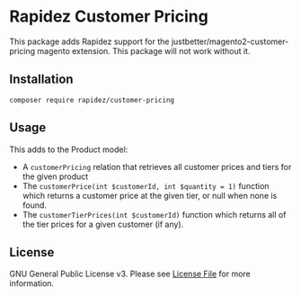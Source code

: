 # Rapidez Customer Pricing

This package adds Rapidez support for the justbetter/magento2-customer-pricing magento extension. This package will not work without it.

## Installation

```
composer require rapidez/customer-pricing
```

## Usage

This adds to the Product model:
- A `customerPricing` relation that retrieves all customer prices and tiers for the given product
- The `customerPrice(int $customerId, int $quantity = 1)` function which returns a customer price at the given tier, or null when none is found.
- The `customerTierPrices(int $customerId)` function which returns all of the tier prices for a given customer (if any).

## License

GNU General Public License v3. Please see [License File](LICENSE) for more information.
